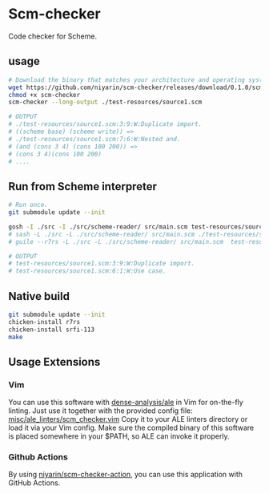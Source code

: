 # Scm-checker
Code checker for Scheme.

## usage

```bash
# Download the binary that matches your architecture and operating system.
wget https://github.com/niyarin/scm-checker/releases/download/0.1.0/scm-checker-0.1.0-linux-x86_64 -O scm-checker
chmod +x scm-checker
scm-checker --long-output ./test-resources/source1.scm

# OUTPUT
# ./test-resources/source1.scm:3:9:W:Duplicate import.
# ((scheme base) (scheme write)) =>
# ./test-resources/source1.scm:7:6:W:Nested and.
# (and (cons 3 4) (cons 100 200)) =>
# (cons 3 4)(cons 100 200)
# ....
```

## Run from Scheme interpreter
```bash
# Run once.
git submodule update --init

gosh -I ./src -I ./src/scheme-reader/ src/main.scm test-resources/source1.scm
# sash -L ./src -L ./src/scheme-reader/ src/main.scm ./test-resources/source1.scm
# guile --r7rs -L ./src -L ./src/scheme-reader/ src/main.scm  test-resources/source1.scm

# OUTPUT
# test-resources/source1.scm:3:9:W:Duplicate import.
# test-resources/source1.scm:6:1:W:Use case.
```

## Native build
```bash
git submodule update --init
chicken-install r7rs
chicken-install srfi-113
make
```

## Usage Extensions
### Vim
You can use this software with [dense-analysis/ale](https://github.com/dense-analysis/ale) in Vim for on-the-fly linting.
Just use it together with the provided config file:  [misc/ale_linters/scm_checker.vim](https://github.com/niyarin/scm-checker/blob/main/misc/ale_linters/scm_checker.vim)
Copy it to your ALE linters directory or load it via your Vim config.
Make sure the compiled binary of this software is placed somewhere in your $PATH, so ALE can invoke it properly.

### Github Actions
By using [niyarin/scm-checker-action](https://github.com/niyarin/scm-checker-action), you can use this application with GitHub Actions.
